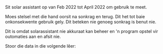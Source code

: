 Sit solar assistant op van Feb 2022 tot April 2022 om gebruik te meet.

Moes stelsel met die hand oorsit na sonkrag en terug.  Dit het tot baie onkonsekwente gebruik gely.  Dit beteken nie genoeg sonkrag is benut nie. 

Dit is omdat solarassistant nie akkuraat kan beheer en 'n program opstel vir outomaties aan en afsit nie.

Stoor die data in die volgende lêer:

